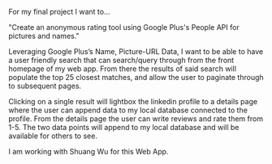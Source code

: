 For my final project I want to… 

"Create an anonymous rating tool using Google Plus's People API for pictures and names."

Leveraging Google Plus’s Name, Picture-URL Data, I want to be able to have a user friendly search that can search/query through from the front homepage of my web app. From there the results of said search will populate the top 25 closest matches, and allow the user to paginate through to subsequent pages. 

Clicking on a single result will lightbox the linkedin profile to a details page where the user can append data to my local database connected to the profile. From the details page the user can write reviews and rate them from 1-5. The two data points will append to my local database and will be available for others to see.

I am working with Shuang Wu for this Web App.



